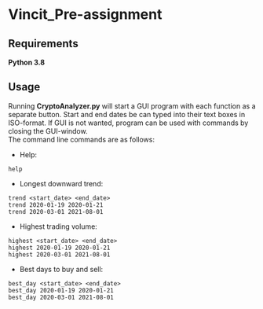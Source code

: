 # Vincit_Pre-assignment

## Requirements
**Python 3.8**

## Usage
Running **CryptoAnalyzer.py** will start a GUI program with each function as a separate button. Start and end dates be can typed into their text boxes in ISO-format. If GUI is not wanted, program can be used with commands by closing the GUI-window.\
The command line commands are as follows:
- Help:
```
help
```
- Longest downward trend:
```
trend <start_date> <end_date>
trend 2020-01-19 2020-01-21
trend 2020-03-01 2021-08-01
```
- Highest trading volume:
```
highest <start_date> <end_date>
highest 2020-01-19 2020-01-21
highest 2020-03-01 2021-08-01
```
- Best days to buy and sell:
```
best_day <start_date> <end_date>
best_day 2020-01-19 2020-01-21
best_day 2020-03-01 2021-08-01
```
